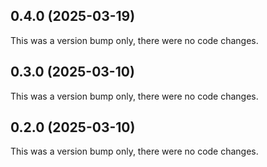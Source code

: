 ## 0.4.0 (2025-03-19)

This was a version bump only, there were no code changes.

## 0.3.0 (2025-03-10)

This was a version bump only, there were no code changes.

## 0.2.0 (2025-03-10)

This was a version bump only, there were no code changes.